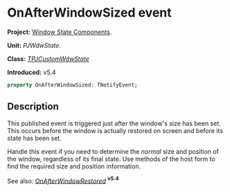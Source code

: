 # OnAfterWindowSized event #

**Project:** [Window State Components](../API.md).

**Unit:** _PJWdwState_.

**Class:** _[TPJCustomWdwState](./TPJCustomWdwState.md)_

**Introduced:** v5.4

```pascal
property OnAfterWindowSized: TNotifyEvent;
```

## Description ##

This published event is triggered just after the window's size has been set. This occurs before the window is actually restored on screen and before its state has been set.

Handle this event if you need to determine the _normal_ size and position of the window, regardless of its final state. Use methods of the host form to find the required size and position information.

See also: _[OnAfterWindowRestored](./TPJCustomWdwState-OnAfterWindowRestored.md)_ **<sup>v5.4</sup>**